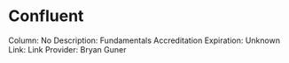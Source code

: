 # Confluent

Column: No
Description: Fundamentals Accreditation
Expiration: Unknown
Link: Link
Provider: Bryan Guner